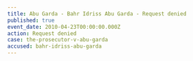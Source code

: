 ```yaml
---
title: Abu Garda - Bahr Idriss Abu Garda - Request denied
published: true
event_date: 2010-04-23T00:00:00.000Z
action: Request denied
case: the-prosecutor-v-abu-garda
accused: bahr-idriss-abu-garda
---
```



